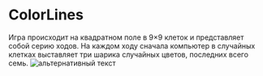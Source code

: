 # ColorLines
Игра происходит на квадратном поле в 9×9 клеток и представляет собой серию ходов. На каждом ходу сначала компьютер в случайных клетках выставляет три шарика случайных цветов, последних всего семь.
<img src="https://yt3.ggpht.com/a/AGF-l7-8VRuQLsXCbR7hM2nAE4WLLtjVcZA2CD8iiQ=s900-mo-c-c0xffffffff-rj-k-no" alt="альтернативный текст">
